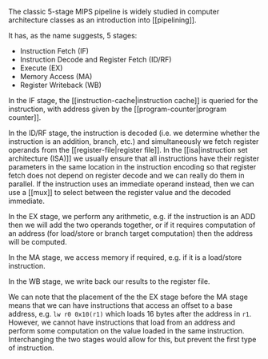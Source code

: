 The classic 5-stage MIPS pipeline is widely studied in computer architecture classes as an introduction into [[pipelining]].

It has, as the name suggests, 5 stages:

 - Instruction Fetch (IF)
 - Instruction Decode and Register Fetch (ID/RF)
 - Execute (EX)
 - Memory Access (MA)
 - Register Writeback (WB)

In the IF stage, the [[instruction-cache|instruction cache]] is queried for the instruction, with address given by the [[program-counter|program counter]].

In the ID/RF stage, the instruction is decoded (i.e. we determine whether the instruction is an addition, branch, etc.) and simultaneously we fetch register operands from the [[register-file|register file]]. In the [[isa|instruction set architecture (ISA)]] we usually ensure that all instructions have their register parameters in the same location in the instruction encoding so that register fetch does not depend on register decode and we can really do them in parallel. If the instruction uses an immediate operand instead, then we can use a [[mux]] to select between the register value and the decoded immediate.

In the EX stage, we perform any arithmetic, e.g. if the instruction is an ADD then we will add the two operands together, or if it requires computation of an address (for load/store or branch target computation) then the address will be computed.

In the MA stage, we access memory if required, e.g. if it is a load/store instruction.

In the WB stage, we write back our results to the register file.

We can note that the placement of the the EX stage before the MA stage means that we can have instructions that access an offset to a base address, e.g. `lw r0 0x10(r1)` which loads 16 bytes after the address in `r1`. However, we cannot have instructions that load from an address and perform some computation on the value loaded in the same instruction. Interchanging the two stages would allow for this, but prevent the first type of instruction.

